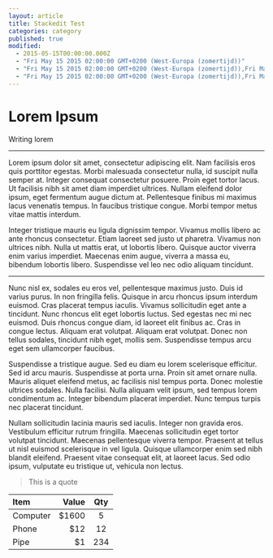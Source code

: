 ```yaml
---
layout: article
title: Stackedit Test
categories: category
published: true
modified: 
  - 2015-05-15T00:00:00.000Z
  - "Fri May 15 2015 02:00:00 GMT+0200 (West-Europa (zomertijd))"
  - "Fri May 15 2015 02:00:00 GMT+0200 (West-Europa (zomertijd)),Fri May 15 2015 02:00:00 GMT+0200 (West-Europa (zomertijd))"
  - "Fri May 15 2015 02:00:00 GMT+0200 (West-Europa (zomertijd)),Fri May 15 2015 02:00:00 GMT+0200 (West-Europa (zomertijd)),Fri May 15 2015 02:00:00 GMT+0200 (West-Europa (zomertijd)),Fri May 15 2015 02:00:00 GMT+0200 (West-Europa (zomertijd))"
---
```



# Lorem Ipsum

Writing lorem

-----------
Lorem ipsum dolor sit amet, consectetur adipiscing elit. Nam facilisis eros quis porttitor egestas. Morbi malesuada consectetur nulla, id suscipit nulla semper at. Integer consequat consectetur posuere. Proin eget tortor lacus. Ut facilisis nibh sit amet diam imperdiet ultrices. Nullam eleifend dolor ipsum, eget fermentum augue dictum at. Pellentesque finibus mi maximus lacus venenatis tempus. In faucibus tristique congue. Morbi tempor metus vitae mattis interdum.

Integer tristique mauris eu ligula dignissim tempor. Vivamus mollis libero ac ante rhoncus consectetur. Etiam laoreet sed justo ut pharetra. Vivamus non ultrices nibh. Nulla ut mattis erat, ut lobortis libero. Quisque auctor viverra enim varius imperdiet. Maecenas enim augue, viverra a massa eu, bibendum lobortis libero. Suspendisse vel leo nec odio aliquam tincidunt.

-----------

Nunc nisl ex, sodales eu eros vel, pellentesque maximus justo. Duis id varius purus. In non fringilla felis. Quisque in arcu rhoncus ipsum interdum euismod. Cras placerat tempus iaculis. Vivamus sollicitudin eget ante a tincidunt. Nunc rhoncus elit eget lobortis luctus. Sed egestas nec mi nec euismod. Duis rhoncus congue diam, id laoreet elit finibus ac. Cras in congue lectus. Aliquam erat volutpat. Aliquam erat volutpat. Donec non tellus sodales, tincidunt nibh eget, mollis sem. Suspendisse tempus arcu eget sem ullamcorper faucibus.

Suspendisse a tristique augue. Sed eu diam eu lorem scelerisque efficitur. Sed id arcu mauris. Suspendisse at porta urna. Proin sit amet ornare nulla. Mauris aliquet eleifend metus, ac facilisis nisl tempus porta. Donec molestie ultrices sodales. Nulla facilisi. Nulla aliquam velit ipsum, sed tempus lorem condimentum ac. Integer bibendum placerat imperdiet. Nunc tempus turpis nec placerat tincidunt.

Nullam sollicitudin lacinia mauris sed iaculis. Integer non gravida eros. Vestibulum efficitur rutrum fringilla. Maecenas sollicitudin eget tortor volutpat tincidunt. Maecenas pellentesque viverra tempor. Praesent at tellus ut nisl euismod scelerisque in vel ligula. Quisque ullamcorper enim sed nibh blandit eleifend. Praesent vitae consequat elit, at laoreet lacus. Sed odio ipsum, vulputate eu tristique ut, vehicula non lectus.

> This is a quote

| Item     | Value | Qty   |
| :------- | ----: | :---: |
| Computer | $1600 |  5    |
| Phone    | $12   |  12   |
| Pipe     | $1    |  234  |


